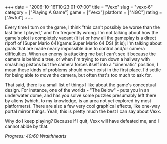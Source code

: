 +++
date = "2006-10-16T10:23:01-07:00"
title = "Vexx"
slug = "vexx-6"
category = ["Playing A Game"]
game = ["Vexx"]
platform = ["NGC"]
rating = ["Awful"]
+++

Every time I turn on the game, I think "this can't possibly be worse than the last time I played," and I'm frequently wrong.  I'm not talking about how the game's plot is completely vacant (it is) or how all the gameplay is a direct ripoff of [Super Mario 64](game:Super Mario 64 DS) (it is); I'm talking about goals that are made nearly impossible due to control and/or camera difficulties.  When an enemy is attacking me but I can't see it because the camera is behind a tree, or when I'm trying to run down a hallway with smashing pistons but the camera forces itself into a "cinematic" position, I mean these kinds of problems should never exist in the first place.  I'd settle for being able to <i>move</i> the camera, but often that's too much to ask for.

That said, there is a small list of things I like about the game's conceptual design.  For instance, one of the worlds - "The Below" - puts you in an underwater dome, and has you solve some puzzles presumably left there by aliens (which, to my knowledge, is an area not yet explored by most platformers).  There are also a few very cool graphical effects, like one-way portal mirror things.  Yeah, this is pretty much the best I can say about Vexx.

Why do I keep playing?  Because if I quit, Vexx will have defeated me, and I cannot abide by that.

<i>Progress: 40/60 Wraithhearts</i>